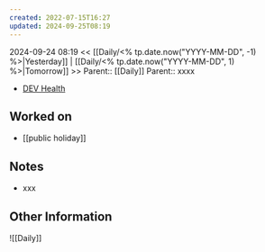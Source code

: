 ```yaml
---
created: 2022-07-15T16:27
updated: 2024-09-25T08:19
---
```

2024-09-24 08:19
<< [[Daily/<% tp.date.now("YYYY-MM-DD", -1) %>|Yesterday]] | [[Daily/<% tp.date.now("YYYY-MM-DD", 1) %>|Tomorrow]] >>
Parent:: [[Daily]] 
Parent:: xxxx

- [DEV Health](https://health-configdev.mixtelematics.com/public/mapshow.htm?id=2001&mapid=1A35514B-E08F-4B7C-90B8-CD1774AE8CA3)

## Worked on

- [[public holiday]]

## Notes

- xxx

## Other Information

![[Daily]]
